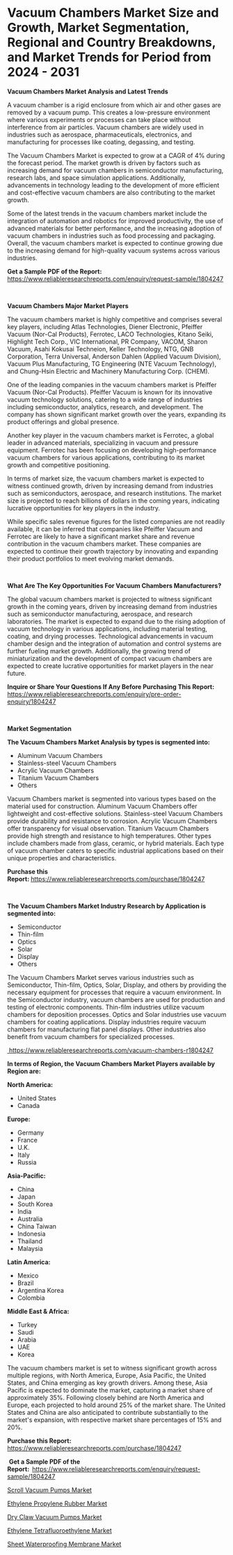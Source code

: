 <p><h1>Vacuum Chambers Market Size and Growth, Market Segmentation, Regional and Country Breakdowns, and Market Trends for Period from 2024 -  2031</h1></p><p><strong>Vacuum Chambers Market Analysis and Latest Trends</strong></p>
<p><p>A vacuum chamber is a rigid enclosure from which air and other gases are removed by a vacuum pump. This creates a low-pressure environment where various experiments or processes can take place without interference from air particles. Vacuum chambers are widely used in industries such as aerospace, pharmaceuticals, electronics, and manufacturing for processes like coating, degassing, and testing.</p><p>The Vacuum Chambers Market is expected to grow at a CAGR of 4% during the forecast period. The market growth is driven by factors such as increasing demand for vacuum chambers in semiconductor manufacturing, research labs, and space simulation applications. Additionally, advancements in technology leading to the development of more efficient and cost-effective vacuum chambers are also contributing to the market growth.</p><p>Some of the latest trends in the vacuum chambers market include the integration of automation and robotics for improved productivity, the use of advanced materials for better performance, and the increasing adoption of vacuum chambers in industries such as food processing and packaging. Overall, the vacuum chambers market is expected to continue growing due to the increasing demand for high-quality vacuum systems across various industries.</p></p>
<p><strong>Get a Sample PDF of the Report:&nbsp;</strong> <a href="https://www.reliableresearchreports.com/enquiry/request-sample/1804247">https://www.reliableresearchreports.com/enquiry/request-sample/1804247</a></p>
<p>&nbsp;</p>
<p><strong>Vacuum Chambers Major Market Players</strong></p>
<p><p>The vacuum chambers market is highly competitive and comprises several key players, including Atlas Technologies, Diener Electronic, Pfeiffer Vacuum (Nor-Cal Products), Ferrotec, LACO Technologies, Kitano Seiki, Highlight Tech Corp., VIC International, PR Company, VACOM, Sharon Vacuum, Asahi Kokusai Techneion, Keller Technology, NTG, GNB Corporation, Terra Universal, Anderson Dahlen (Applied Vacuum Division), Vacuum Plus Manufacturing, TG Engineering (NTE Vacuum Technology), and Chung-Hsin Electric and Machinery Manufacturing Corp. (CHEM). </p><p>One of the leading companies in the vacuum chambers market is Pfeiffer Vacuum (Nor-Cal Products). Pfeiffer Vacuum is known for its innovative vacuum technology solutions, catering to a wide range of industries including semiconductor, analytics, research, and development. The company has shown significant market growth over the years, expanding its product offerings and global presence. </p><p>Another key player in the vacuum chambers market is Ferrotec, a global leader in advanced materials, specializing in vacuum and pressure equipment. Ferrotec has been focusing on developing high-performance vacuum chambers for various applications, contributing to its market growth and competitive positioning. </p><p>In terms of market size, the vacuum chambers market is expected to witness continued growth, driven by increasing demand from industries such as semiconductors, aerospace, and research institutions. The market size is projected to reach billions of dollars in the coming years, indicating lucrative opportunities for key players in the industry. </p><p>While specific sales revenue figures for the listed companies are not readily available, it can be inferred that companies like Pfeiffer Vacuum and Ferrotec are likely to have a significant market share and revenue contribution in the vacuum chambers market. These companies are expected to continue their growth trajectory by innovating and expanding their product portfolios to meet evolving market demands.</p></p>
<p>&nbsp;</p>
<p><strong>What Are The Key Opportunities For Vacuum Chambers Manufacturers?</strong></p>
<p><p>The global vacuum chambers market is projected to witness significant growth in the coming years, driven by increasing demand from industries such as semiconductor manufacturing, aerospace, and research laboratories. The market is expected to expand due to the rising adoption of vacuum technology in various applications, including material testing, coating, and drying processes. Technological advancements in vacuum chamber design and the integration of automation and control systems are further fueling market growth. Additionally, the growing trend of miniaturization and the development of compact vacuum chambers are expected to create lucrative opportunities for market players in the near future.</p></p>
<p><strong>Inquire or Share Your Questions If Any Before Purchasing This Report:</strong> <a href="https://www.reliableresearchreports.com/enquiry/pre-order-enquiry/1804247">https://www.reliableresearchreports.com/enquiry/pre-order-enquiry/1804247</a></p>
<p>&nbsp;</p>
<p><strong>Market Segmentation</strong></p>
<p><strong>The Vacuum Chambers Market Analysis by types is segmented into:</strong></p>
<p><ul><li>Aluminum Vacuum Chambers</li><li>Stainless-steel Vacuum Chambers</li><li>Acrylic Vacuum Chambers</li><li>Titanium Vacuum Chambers</li><li>Others</li></ul></p>
<p><p>Vacuum Chambers market is segmented into various types based on the material used for construction. Aluminum Vacuum Chambers offer lightweight and cost-effective solutions. Stainless-steel Vacuum Chambers provide durability and resistance to corrosion. Acrylic Vacuum Chambers offer transparency for visual observation. Titanium Vacuum Chambers provide high strength and resistance to high temperatures. Other types include chambers made from glass, ceramic, or hybrid materials. Each type of vacuum chamber caters to specific industrial applications based on their unique properties and characteristics.</p></p>
<p><strong>Purchase this Report:&nbsp;</strong><a href="https://www.reliableresearchreports.com/purchase/1804247">https://www.reliableresearchreports.com/purchase/1804247</a></p>
<p>&nbsp;</p>
<p><strong>The Vacuum Chambers Market Industry Research by Application is segmented into:</strong></p>
<p><ul><li>Semiconductor</li><li>Thin-film</li><li>Optics</li><li>Solar</li><li>Display</li><li>Others</li></ul></p>
<p><p>The Vacuum Chambers Market serves various industries such as Semiconductor, Thin-film, Optics, Solar, Display, and others by providing the necessary equipment for processes that require a vacuum environment. In the Semiconductor industry, vacuum chambers are used for production and testing of electronic components. Thin-film industries utilize vacuum chambers for deposition processes. Optics and Solar industries use vacuum chambers for coating applications. Display industries require vacuum chambers for manufacturing flat panel displays. Other industries also benefit from vacuum chambers for specialized processes.</p></p>
<p><a href="https://www.reliableresearchreports.com/vacuum-chambers-r1804247">&nbsp;https://www.reliableresearchreports.com/vacuum-chambers-r1804247</a></p>
<p><strong>In terms of Region, the Vacuum Chambers Market Players available by Region are:</strong></p>
<p>
    <p> <strong> North America: </strong>
        <ul>
            <li>United States</li>
            <li>Canada</li>
        </ul>
        </p> 
    <p> <strong> Europe: </strong>
        <ul>
            <li>Germany</li>
            <li>France</li>
            <li>U.K.</li>
            <li>Italy</li>
            <li>Russia</li>
        </ul>
        </p> 
    <p> <strong> Asia-Pacific: </strong>
        <ul>
            <li>China</li>
            <li>Japan</li>
            <li>South Korea</li>
            <li>India</li>
            <li>Australia</li>
            <li>China Taiwan</li>
            <li>Indonesia</li>
            <li>Thailand</li>
            <li>Malaysia</li>
        </ul>
        </p> 
    <p> <strong> Latin America: </strong>
        <ul>
            <li>Mexico</li>
            <li>Brazil</li>
            <li>Argentina Korea</li>
            <li>Colombia</li>
        </ul>
        </p> 
    <p> <strong> Middle East & Africa: </strong>
        <ul>
            <li>Turkey</li>
            <li>Saudi</li>
            <li>Arabia</li>
            <li>UAE</li>
            <li>Korea</li>
        </ul>
    </p>
    </p>
<p><p>The vacuum chambers market is set to witness significant growth across multiple regions, with North America, Europe, Asia Pacific, the United States, and China emerging as key growth drivers. Among these, Asia Pacific is expected to dominate the market, capturing a market share of approximately 35%. Following closely behind are North America and Europe, each projected to hold around 25% of the market share. The United States and China are also anticipated to contribute substantially to the market's expansion, with respective market share percentages of 15% and 20%.</p></p>
<p><strong>Purchase this Report: </strong><a href="https://www.reliableresearchreports.com/purchase/1804247">https://www.reliableresearchreports.com/purchase/1804247</a></p>
<p>&nbsp;<strong>Get a Sample PDF of the Report:&nbsp;&nbsp;</strong><a href="https://www.reliableresearchreports.com/enquiry/request-sample/1804247">https://www.reliableresearchreports.com/enquiry/request-sample/1804247</a></p>
<p><strong></strong></p>
<p><p><a href="https://github.com/jaidynmorantestelletmjzya/Market-Research-Report-List-2/blob/main/scroll-vacuum-pumps-market.md">Scroll Vacuum Pumps Market</a></p><p><a href="https://issuu.com/reportprime-2/docs/ethylene-propylene-rubber-market-size-2030.pptx">Ethylene Propylene Rubber Market</a></p><p><a href="https://github.com/juniordelafrance/Market-Research-Report-List-3/blob/main/dry-claw-vacuum-pumps-market.md">Dry Claw Vacuum Pumps Market</a></p><p><a href="https://issuu.com/reportprime-2/docs/ethylene-tetrafluoroethylene-market-size-2030.pptx">Ethylene Tetrafluoroethylene Market</a></p><p><a href="https://www.linkedin.com/pulse/sheet-waterproofing-membrane-market-size-growing-forecasted-period-11twf?trackingId=VW3InjXT0Yn4NGKGh1zwNQ%3D%3D">Sheet Waterproofing Membrane Market</a></p></p>